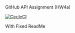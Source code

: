  GitHub API Assignment (HW4a)

[![CircleCI](https://dl.circleci.com/status-badge/img/gh/Jgalligan1/GitHubApi567/tree/main.svg?style=svg)](https://dl.circleci.com/status-badge/redirect/gh/Jgalligan1/GitHubApi567/tree/main)

With Fixed ReadMe
